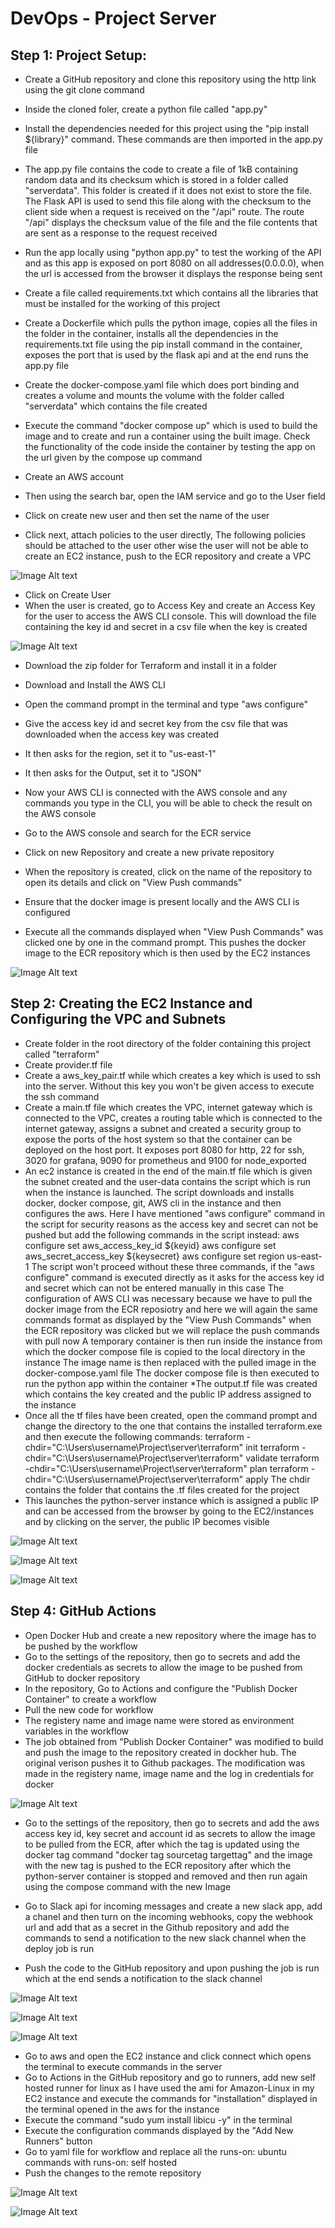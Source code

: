 # DevOps - Project Server

## Step 1: Project Setup:
* Create a GitHub repository and clone this repository using the http link using the git clone command
* Inside the cloned foler, create a python file called "app.py"
* Install the dependencies needed for this project using the "pip install ${library}" command. These commands are then imported in the app.py file
* The app.py file contains the code to create a file of 1kB containing random data and its checksum which is stored in a folder called "serverdata". This folder is created if it does not exist to store the file. The Flask API is used to send this file along with the checksum to the client side when a request is received on the "/api" route. The route "/api" displays the checksum value of the file and the file contents that are sent as a response to the request received
* Run the app locally using "python app.py" to test the working of the API and as this app is exposed on port 8080 on all addresses(0.0.0.0), when the url is accessed from the browser it displays the response being sent
* Create a file called requirements.txt which contains all the libraries that must be installed for the working of this project
* Create a Dockerfile which pulls the python image, copies all the files in the folder in the container, installs all the dependencies in the requirements.txt file using the pip install command in the container, exposes the port that is used by the flask api and at the end runs the app.py file
* Create the docker-compose.yaml file which  does port binding and creates a volume and mounts the volume with the folder called "serverdata" which contains the file created
* Execute the command "docker compose up" which is used to build the image and to create and run a container using the built image. Check the functionality of the code inside the container by testing the app on the url given by the compose up command

* Create an AWS account
* Then using the search bar, open the IAM service and go to the User field
* Click on create new user and then set the name of the user
* Click next, attach policies to the user directly, The following policies should be attached to the user other wise the user will not be able to create an EC2 instance, push to the ECR repository and create a VPC

![Image Alt text](/images/policies.JPG "Policies")

* Click on Create User
* When the user is created, go to Access Key and create an Access Key for the user to access the AWS CLI console. This will download the file containing the key id and secret in a csv file when the key is created

![Image Alt text](/images/IAM-User.JPG "User")

* Download the zip folder for Terraform and install it in a folder
* Download and Install the AWS CLI
* Open the command prompt in the terminal and type "aws configure"
* Give the access key id and secret key from the csv file that was downloaded when the access key was created
* It then asks for the region, set it to "us-east-1"
* It then asks for the Output, set it to "JSON"
* Now your AWS CLI is connected with the AWS console and any commands you type in the CLI, you will be able to check the result on the AWS console

* Go to the AWS console and search for the ECR service
* Click on new Repository and create a new private repository
* When the repository is created, click on the name of the repository to open its details and click on "View Push commands"
* Ensure that the docker image is present locally and the AWS CLI is configured
* Execute all the commands displayed when "View Push Commands" was clicked one by one in the command prompt. This pushes the docker image to the ECR repository which is then used by the EC2 instances

![Image Alt text](/images/python-image-ecr.JPG "Docker Image - Python Server")

## Step 2: Creating the EC2 Instance and Configuring the VPC and Subnets
* Create folder in the root directory of the folder containing this project called "terraform"
* Create provider.tf file
* Create a aws_key_pair.tf while which creates a key which is used to ssh into the server. Without this key you won't be given access to execute the ssh command
* Create a main.tf file which creates the VPC, internet gateway which is connected to the VPC, creates a routing table which is connected to the internet gateway, assigns a subnet and created a security group to expose the ports of the host system so that the container can be deployed on the host port. It exposes port 8080 for http, 22 for ssh, 3020 for grafana, 9090 for prometheus and 9100 for node_exported
* An ec2 instance is created in the end of the main.tf file which is given the subnet created and the user-data contains the script which is run when the instance is launched. The script downloads and installs docker, docker compose, git, AWS cli in the instance and then configures the aws. Here I have mentioned "aws configure" command in the script for security reasons as the access key and secret can not be pushed but add the following commands in the script instead: 
aws configure set aws_access_key_id ${keyid}
aws configure set aws_secret_access_key ${keysecret}
aws configure set region us-east-1
The script won't proceed without these three commands, if the "aws configure" command is executed directly as it asks for the access key id and secret which can not be entered manually in this case
The configuration of AWS CLI was necessary because we have to pull the docker image from the ECR reposiotry and here we will again the same commands format as displayed by the "View Push Commands" when the ECR repository was clicked but we will replace the push commands with pull now
A temporary container is then run inside the instance from which the docker compose file is copied to the local directory in the instance 
The image name is then replaced with the pulled image in the docker-compose.yaml file
The docker compose file is then executed to run the python app within the container
*The output.tf file was created which contains the key created and the public IP address assigned to the instance
* Once all the tf files have been created, open the command prompt and change the directory to the one that contains the installed terraform.exe and then execute the following commands:
terraform -chdir="C:\Users\username\Project\server\terraform" init
terraform -chdir="C:\Users\username\Project\server\terraform" validate
terraform -chdir="C:\Users\username\Project\server\terraform" plan
terraform -chdir="C:\Users\username\Project\server\terraform" apply
The chdir contains the folder that contains the .tf files created for the project
* This launches the python-server instance which is assigned a public IP and can be accessed from the browser by going to the EC2/instances and by clicking on the server, the public IP becomes visible

![Image Alt text](/images/instance-server.JPG "Python Server Instance")

![Image Alt text](/images/python-home-deployed.JPG "Python Server Home Page")

![Image Alt text](/images/python-api-deployed.JPG "Python Server API Page")

## Step 4: GitHub Actions
* Open Docker Hub and create a new repository where the image has to be pushed by the workflow
* Go to the settings of the repository, then go to secrets and add the docker credentials as secrets to allow the image to be pushed from GitHub to docker repository
* In the repository, Go to Actions and configure the "Publish Docker Container" to create a workflow
* Pull the new code for workflow
* The registery name and image name were stored as environment variables in the workflow
* The job obtained from "Publish Docker Container" was modified to build and push the image to the repository created in dockher hub. The original verison pushes it to Github packages. The modification was made in the registery name, image name and the log in credentials for docker

![Image Alt text](images/dockerhub.JPG "Repositories")

* Go to the settings of the repository, then go to secrets and add the aws access key id, key secret and account id as secrets to allow the image to be pulled from the ECR, after which the tag is updated using the docker tag command "docker tag sourcetag targettag" and the image with the new tag is pushed to the ECR repository after which the python-server container is stopped and removed and then run again using the compose command with the new Image

* Go to Slack api for incoming messages and create a new slack app, add a chanel and then turn on the incoming webhooks, copy the webhook url and add that as a secret in the Github repository and add the commands to send a notification to the new slack channel when the deploy job is run

* Push the code to the GitHub repository and upon pushing the job is run which at the end sends a notification to the slack channel

![Image Alt text](images/workflow.JPG "Workflow")

![Image Alt text](images/images-dockerhub.JPG "Images in Docker Hub Repository")

![Image Alt text](images/slack.JPG "Slack Notifications")

* Go to aws and open the EC2 instance and click connect which opens the terminal to execute commands in the server
* Go to Actions in the GitHub repository and go to runners, add new self hosted runner for linux as I have used the ami for Amazon-Linux in my EC2 instance and execute the commands for "installation" displayed in the terminal opened in the aws for the instance
* Execute the command "sudo yum install libicu -y" in the terminal
* Execute the configuration commands displayed by the "Add New Runners" button
* Go to yaml file for workflow and replace all the runs-on: ubuntu commands with runs-on: self hosted
* Push the changes to the remote repository

![Image Alt text](images/runner-python.JPG "Runner - Instance")

![Image Alt text](images/runner-github-python.JPG "Runner - GitHub")
